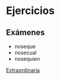 # Ejercicios

## Exámenes
* noseque
* nosecual
* nosequien


[Extraordinaria](EJERCICIOS/examenes/extraordinaria)